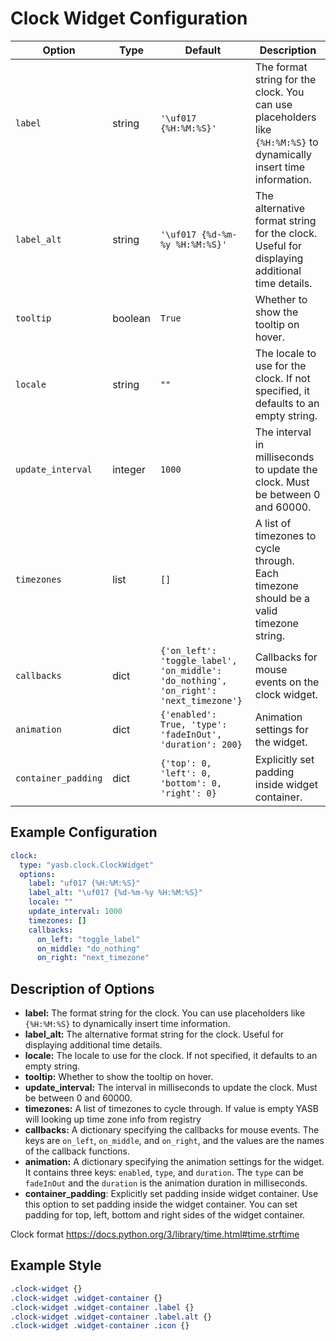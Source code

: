 # Clock Widget Configuration

| Option          | Type    | Default                                                                 | Description                                                                 |
|-----------------|---------|-------------------------------------------------------------------------|-----------------------------------------------------------------------------|
| `label`         | string  | `'\uf017 {%H:%M:%S}'`                                                   | The format string for the clock. You can use placeholders like `{%H:%M:%S}` to dynamically insert time information. |
| `label_alt`     | string  | `'\uf017 {%d-%m-%y %H:%M:%S}'`                                          | The alternative format string for the clock. Useful for displaying additional time details. |
| `tooltip`  | boolean  | `True`        | Whether to show the tooltip on hover. |
| `locale`        | string  | `""`                                                                    | The locale to use for the clock. If not specified, it defaults to an empty string. |
| `update_interval` | integer | `1000`                                                                 | The interval in milliseconds to update the clock. Must be between 0 and 60000. |
| `timezones`     | list    | `[]`                                                                    | A list of timezones to cycle through. Each timezone should be a valid timezone string. |
| `callbacks`     | dict    | `{'on_left': 'toggle_label', 'on_middle': 'do_nothing', 'on_right': 'next_timezone'}` | Callbacks for mouse events on the clock widget. |
| `animation`         | dict    | `{'enabled': True, 'type': 'fadeInOut', 'duration': 200}`               | Animation settings for the widget.                                          |
| `container_padding`  | dict | `{'top': 0, 'left': 0, 'bottom': 0, 'right': 0}`      | Explicitly set padding inside widget container. |

## Example Configuration

```yaml
clock:
  type: "yasb.clock.ClockWidget"
  options:
    label: "uf017 {%H:%M:%S}"
    label_alt: "\uf017 {%d-%m-%y %H:%M:%S}"
    locale: ""
    update_interval: 1000
    timezones: []
    callbacks:
      on_left: "toggle_label"
      on_middle: "do_nothing"
      on_right: "next_timezone"
```

## Description of Options
- **label:** The format string for the clock. You can use placeholders like `{%H:%M:%S}` to dynamically insert time information.
- **label_alt:** The alternative format string for the clock. Useful for displaying additional time details.
- **locale:** The locale to use for the clock. If not specified, it defaults to an empty string.
- **tooltip:** Whether to show the tooltip on hover.
- **update_interval:** The interval in milliseconds to update the clock. Must be between 0 and 60000.
- **timezones:** A list of timezones to cycle through. If value is empty YASB will looking up time zone info from registry
- **callbacks:** A dictionary specifying the callbacks for mouse events. The keys are `on_left`, `on_middle`, and `on_right`, and the values are the names of the callback functions.
- **animation:** A dictionary specifying the animation settings for the widget. It contains three keys: `enabled`, `type`, and `duration`. The `type` can be `fadeInOut` and the `duration` is the animation duration in milliseconds.
- **container_padding**: Explicitly set padding inside widget container. Use this option to set padding inside the widget container. You can set padding for top, left, bottom and right sides of the widget container.

Clock format https://docs.python.org/3/library/time.html#time.strftime

## Example Style
```css
.clock-widget {}
.clock-widget .widget-container {}
.clock-widget .widget-container .label {}
.clock-widget .widget-container .label.alt {}
.clock-widget .widget-container .icon {}
```